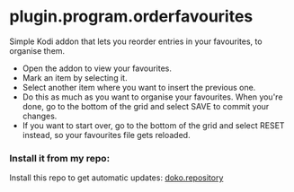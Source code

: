 # plugin.program.orderfavourites
Simple Kodi addon that lets you reorder entries in your favourites, to organise them.
* Open the addon to view your favourites.
* Mark an item by selecting it.
* Select another item where you want to insert the previous one.
* Do this as much as you want to organise your favourites. When you're done, go to the bottom of the grid and select SAVE to commit your changes.
* If you want to start over, go to the bottom of the grid and select RESET instead, so your favourites file gets reloaded.

### Install it from my repo:
Install this repo to get automatic updates: [doko.repository](https://github.com/dokoab/doko.repository/releases)  
